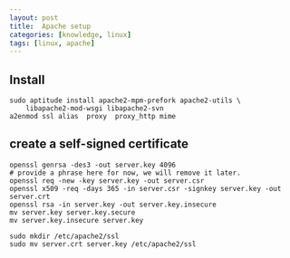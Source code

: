 ```yaml
---
layout: post
title:  Apache setup
categories: [knowledge, linux]
tags: [linux, apache]
---
```


Install
----------

    sudo aptitude install apache2-mpm-prefork apache2-utils \
        libapache2-mod-wsgi libapache2-svn 
    a2enmod ssl alias  proxy  proxy_http mime 


create a self-signed certificate
-----------------------------------
    openssl genrsa -des3 -out server.key 4096
    # provide a phrase here for now, we will remove it later.
    openssl req -new -key server.key -out server.csr 
    openssl x509 -req -days 365 -in server.csr -signkey server.key -out server.crt 
    openssl rsa -in server.key -out server.key.insecure
    mv server.key server.key.secure
    mv server.key.insecure server.key 

    sudo mkdir /etc/apache2/ssl
    sudo mv server.crt server.key /etc/apache2/ssl
